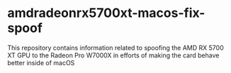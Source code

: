 # amdradeonrx5700xt-macos-fix-spoof
This repository contains information related to spoofing the AMD RX 5700 XT GPU to the Radeon Pro W7000X  in efforts of making the card behave better inside of macOS
